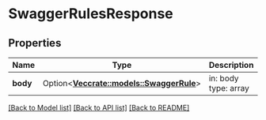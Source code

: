 # SwaggerRulesResponse

## Properties

Name | Type | Description | Notes
------------ | ------------- | ------------- | -------------
**body** | Option<[**Vec<crate::models::SwaggerRule>**](swaggerRule.md)> | in: body type: array | [optional]

[[Back to Model list]](../README.md#documentation-for-models) [[Back to API list]](../README.md#documentation-for-api-endpoints) [[Back to README]](../README.md)


